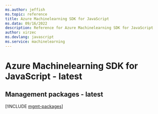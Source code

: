 ```yaml
---
ms.author: jeffish
ms.topic: reference
title: Azure Machinelearning SDK for JavaScript
ms.data: 09/16/2022
description: Reference for Azure Machinelearning SDK for JavaScript
author: xirzec
ms.devlang: javascript
ms.service: machinelearning
---
```

# Azure Machinelearning SDK for JavaScript - latest

## Management packages - latest
[!INCLUDE [mgmt-packages](machinelearning-mgmt-index.md)]